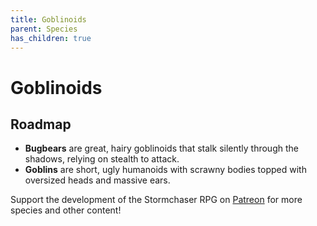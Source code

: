 ```yaml
---
title: Goblinoids
parent: Species
has_children: true
---
```


# Goblinoids

## Roadmap
* **Bugbears** are great, hairy goblinoids that stalk silently through the shadows, relying on stealth to attack.
* **Goblins** are short, ugly humanoids with scrawny bodies topped with oversized heads and massive ears.

Support the development of the Stormchaser RPG on [Patreon](https://www.patreon.com/stormchaserroleplaying) for more species and other content!
